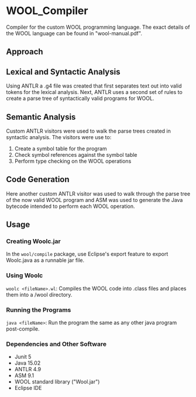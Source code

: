 # WOOL_Compiler

Compiler for the custom WOOL programming language. The exact details of the WOOL language can be found in "wool-manual.pdf".

## Approach

## Lexical and Syntactic Analysis

Using ANTLR a .g4 file was created that first separates text out into valid tokens for the lexical analysis. Next, ANTLR uses a second set of rules to create a parse tree of syntactically valid programs for WOOL.

## Semantic Analysis

Custom ANTLR visitors were used to walk the parse trees created in syntactic analysis. The visitors were use to:
1. Create a symbol table for the program
2. Check symbol references against the symbol table 
3. Perform type checking on the WOOL operations

## Code Generation

Here another custom ANTLR visitor was used to walk through the parse tree of the now valid WOOL program and ASM was used to generate the Java bytecode intended to perform each WOOL operation.

## Usage
### Creating Woolc.jar

In the `wool/compile` package, use Eclipse's export feature to export Woolc.java as a runnable jar file.

### Using Woolc

`woolc <fileName>.wl`: Compiles the WOOL code into .class files and places them into a /wool directory.

### Running the Programs

`java <fileName>`: Run the program the same as any other java program post-compile.

### Dependencies and Other Software

- Junit 5
- Java 15.02
- ANTLR 4.9
- ASM 9.1
- WOOL standard library ("Wool.jar")
- Eclipse IDE
